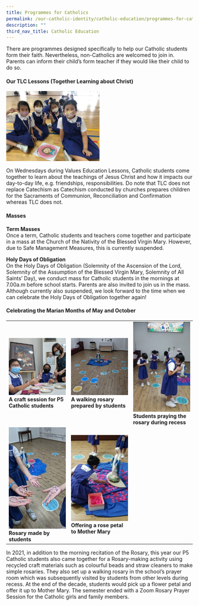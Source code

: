 ```yaml
---
title: Programmes for Catholics
permalink: /our-catholic-identity/catholic-education/programmes-for-catholics/
description: ""
third_nav_title: Catholic Education
---
```

<p>There are programmes designed specifically to help our Catholic students form their faith. Nevertheless, non-Catholics are welcomed to join in. Parents can inform their child&rsquo;s form teacher if they would like their child to do so.&nbsp;</p>
<h4><strong>Our TLC Lessons (Together Learning about Christ)</strong></h4>
<img style="width: 50%;" src="/images/poc1.jpg" />
<p>On Wednesdays during Values Education Lessons, Catholic students come together to learn about the teachings of Jesus Christ and how it impacts our day-to-day life, e.g. friendships, responsibilities. Do note that TLC does not replace Catechism as Catechism conducted by churches prepares children for the Sacraments of Communion, Reconciliation and Confirmation whereas TLC does not.</p>
<h4><strong>Masses</strong></h4>
<p><strong>Term Masses</strong><br />Once a term, Catholic students and teachers come together and participate in a mass at the Church of the Nativity of the Blessed Virgin Mary. However, due to Safe Management Measures, this is currently suspended.</p>
<p><strong>Holy Days of Obligation</strong><br />On the Holy Days of Obligation (Solemnity of the Ascension of the Lord, Solemnity of the Assumption of the Blessed Virgin Mary, Solemnity of All Saints&rsquo; Day), we conduct mass for Catholic students in the mornings at 7.00a.m before school starts. Parents are also invited to join us in the mass. Although currently also suspended, we look forward to the time when we can celebrate the Holy Days of Obligation together again!</p>
<h4><strong>Celebrating the Marian Months of May and October</strong></h4>
<table style="border-collapse: collapse; width: 100%;" border="0">
<tbody>
<tr>
<td style="width: 33.3333%;"><strong><img src="/images/poc2.jpg">A craft session for P5 Catholic students</strong></td>
<td style="width: 33.2386%;"><strong><img src="/images/poc3.jpg">A walking rosary prepared by students</strong></td>
<td style="width: 33.3333%;"><strong><img src="/images/poc4.jpg">Students praying the rosary during recess</strong></td>
</tr>
<tr>
<td style="width: 33.3333%;"><strong><img src="/images/poc5.jpg">Rosary made by students</strong></td>
<td style="width: 33.2386%;"><strong><img src="/images/poc6.jpg">Offering a rose petal to Mother Mary</strong></td>
<td style="width: 33.3333%;">&nbsp;</td>
</tr>
</tbody>
</table>
<p>In 2021, in addition to the morning recitation of the Rosary, this year our P5 Catholic students also came together for a Rosary-making activity using recycled craft materials such as colourful beads and straw cleaners to make simple rosaries. They also set up a walking rosary in the school&rsquo;s prayer room which was subsequently visited by students from other levels during recess. At the end of the decade, students would pick up a flower petal and offer it up to Mother Mary. The semester ended with a Zoom Rosary Prayer Session for the Catholic girls and family members.</p>